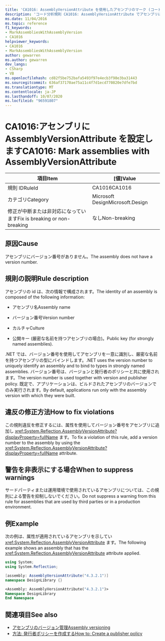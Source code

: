 ```yaml
---
title: 'CA1016: AssemblyVersionAttribute を使用したアセンブリのマーク (コード分析)'
description: 'コード分析規則 CA1016: AssemblyVersionAttribute でアセンブリにマークを付ける方法について説明します。'
ms.date: 11/04/2016
ms.topic: reference
f1_keywords:
- MarkAssembliesWithAssemblyVersion
- CA1016
helpviewer_keywords:
- CA1016
- MarkAssembliesWithAssemblyVersion
author: gewarren
ms.author: gewarren
dev_langs:
- CSharp
- VB
ms.openlocfilehash: cd82f5be752bafa5493f97e4ecb3f98e3ba31443
ms.sourcegitcommit: 636af37170ae75a11c4f7d1ecd770820e7dfe7bd
ms.translationtype: MT
ms.contentlocale: ja-JP
ms.lasthandoff: 10/07/2020
ms.locfileid: "96591807"
---
```

# <a name="ca1016-mark-assemblies-with-assemblyversionattribute"></a><span data-ttu-id="1db36-103">CA1016:アセンブリに AssemblyVersionAttribute を設定します</span><span class="sxs-lookup"><span data-stu-id="1db36-103">CA1016: Mark assemblies with AssemblyVersionAttribute</span></span>

| <span data-ttu-id="1db36-104">項目</span><span class="sxs-lookup"><span data-stu-id="1db36-104">Item</span></span>                                     | <span data-ttu-id="1db36-105">[値]</span><span class="sxs-lookup"><span data-stu-id="1db36-105">Value</span></span>            |
|------------------------------------------|------------------|
| <span data-ttu-id="1db36-106">規則 ID</span><span class="sxs-lookup"><span data-stu-id="1db36-106">RuleId</span></span>                                   | <span data-ttu-id="1db36-107">CA1016</span><span class="sxs-lookup"><span data-stu-id="1db36-107">CA1016</span></span>           |
| <span data-ttu-id="1db36-108">カテゴリ</span><span class="sxs-lookup"><span data-stu-id="1db36-108">Category</span></span>                                 | <span data-ttu-id="1db36-109">Microsoft Design</span><span class="sxs-lookup"><span data-stu-id="1db36-109">Microsoft.Design</span></span> |
| <span data-ttu-id="1db36-110">修正が中断または非対応になっています</span><span class="sxs-lookup"><span data-stu-id="1db36-110">Fix is breaking or non-breaking</span></span> | <span data-ttu-id="1db36-111">なし</span><span class="sxs-lookup"><span data-stu-id="1db36-111">Non-breaking</span></span>     |

## <a name="cause"></a><span data-ttu-id="1db36-112">原因</span><span class="sxs-lookup"><span data-stu-id="1db36-112">Cause</span></span>

<span data-ttu-id="1db36-113">アセンブリにバージョン番号がありません。</span><span class="sxs-lookup"><span data-stu-id="1db36-113">The assembly does not have a version number.</span></span>

## <a name="rule-description"></a><span data-ttu-id="1db36-114">規則の説明</span><span class="sxs-lookup"><span data-stu-id="1db36-114">Rule description</span></span>

<span data-ttu-id="1db36-115">アセンブリの id は、次の情報で構成されます。</span><span class="sxs-lookup"><span data-stu-id="1db36-115">The identity of an assembly is composed of the following information:</span></span>

- <span data-ttu-id="1db36-116">アセンブリ名</span><span class="sxs-lookup"><span data-stu-id="1db36-116">Assembly name</span></span>

- <span data-ttu-id="1db36-117">バージョン番号</span><span class="sxs-lookup"><span data-stu-id="1db36-117">Version number</span></span>

- <span data-ttu-id="1db36-118">カルチャ</span><span class="sxs-lookup"><span data-stu-id="1db36-118">Culture</span></span>

- <span data-ttu-id="1db36-119">公開キー (厳密な名前を持つアセンブリの場合)。</span><span class="sxs-lookup"><span data-stu-id="1db36-119">Public key (for strongly named assemblies).</span></span>

<span data-ttu-id="1db36-120">.NET では、バージョン番号を使用してアセンブリを一意に識別し、厳密な名前を持つアセンブリの型にバインドします。</span><span class="sxs-lookup"><span data-stu-id="1db36-120">.NET uses the version number to uniquely identify an assembly and to bind to types in strongly named assemblies.</span></span> <span data-ttu-id="1db36-121">バージョン番号は、バージョンと発行者のポリシーと共に使用されます。</span><span class="sxs-lookup"><span data-stu-id="1db36-121">The version number is used together with version and publisher policy.</span></span> <span data-ttu-id="1db36-122">既定で、アプリケーションは、ビルドされたアセンブリのバージョンでのみ実行されます。</span><span class="sxs-lookup"><span data-stu-id="1db36-122">By default, applications run only with the assembly version with which they were built.</span></span>

## <a name="how-to-fix-violations"></a><span data-ttu-id="1db36-123">違反の修正方法</span><span class="sxs-lookup"><span data-stu-id="1db36-123">How to fix violations</span></span>

<span data-ttu-id="1db36-124">この規則違反を修正するには、属性を使用してバージョン番号をアセンブリに追加し <xref:System.Reflection.AssemblyVersionAttribute?displayProperty=fullName> ます。</span><span class="sxs-lookup"><span data-stu-id="1db36-124">To fix a violation of this rule, add a version number to the assembly by using the <xref:System.Reflection.AssemblyVersionAttribute?displayProperty=fullName> attribute.</span></span>

## <a name="when-to-suppress-warnings"></a><span data-ttu-id="1db36-125">警告を非表示にする場合</span><span class="sxs-lookup"><span data-stu-id="1db36-125">When to suppress warnings</span></span>

<span data-ttu-id="1db36-126">サードパーティまたは運用環境で使用されているアセンブリについては、この規則による警告を抑制しないでください。</span><span class="sxs-lookup"><span data-stu-id="1db36-126">Do not suppress a warning from this rule for assemblies that are used by third parties or in a production environment.</span></span>

## <a name="example"></a><span data-ttu-id="1db36-127">例</span><span class="sxs-lookup"><span data-stu-id="1db36-127">Example</span></span>

<span data-ttu-id="1db36-128">次の例は、属性が適用されているアセンブリを示してい <xref:System.Reflection.AssemblyVersionAttribute> ます。</span><span class="sxs-lookup"><span data-stu-id="1db36-128">The following example shows an assembly that has the <xref:System.Reflection.AssemblyVersionAttribute> attribute applied.</span></span>

```csharp
using System;
using System.Reflection;

[assembly: AssemblyVersionAttribute("4.3.2.1")]
namespace DesignLibrary {}
```

```vb
<Assembly: AssemblyVersionAttribute("4.3.2.1")>
Namespace DesignLibrary
End Namespace
```

## <a name="see-also"></a><span data-ttu-id="1db36-129">関連項目</span><span class="sxs-lookup"><span data-stu-id="1db36-129">See also</span></span>

- [<span data-ttu-id="1db36-130">アセンブリのバージョン管理</span><span class="sxs-lookup"><span data-stu-id="1db36-130">Assembly versioning</span></span>](../../../standard/assembly/versioning.md)
- [<span data-ttu-id="1db36-131">方法: 発行者ポリシーを作成する</span><span class="sxs-lookup"><span data-stu-id="1db36-131">How to: Create a publisher policy</span></span>](../../../framework/configure-apps/how-to-create-a-publisher-policy.md)
